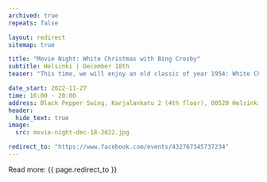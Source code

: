 ```yaml
---
archived: true
repeats: false

layout: redirect
sitemap: true

title: "Movie Night: White Christmas with Bing Crosby"
subtitle: Helsinki | December 18th
teaser: "This time, we will enjoy an old classic of year 1954: White Christmas starring Bing Crosby and Danny Kaye..."

date_start: 2022-11-27
time: 16:00 - 20:00
address: Black Pepper Swing, Karjalankatu 2 (4th floor), 00520 Helsinki, Finland
header:
  hide_text: true
image:
  src: movie-night-dec-18-2022.jpg

redirect_to: "https://www.facebook.com/events/432767345737234"
---
```


Read more:
{{ page.redirect_to }}
